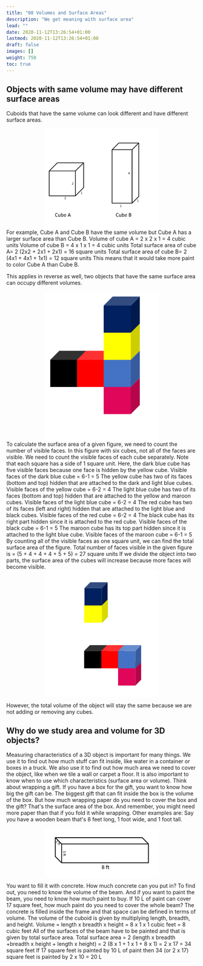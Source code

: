 ```yaml
---
title: "08 Volumes and Surface Areas"
description: "We get meaning with surface area"
lead: ""
date: 2020-11-12T13:26:54+01:00
lastmod: 2020-11-12T13:26:54+01:00
draft: false
images: []
weight: 750
toc: true
---
```


## Objects with same volume may have different surface areas


Cuboids that have the same volume can look different and have different surface areas. 


<img src="2_27_two_cubes.png" width="300" style="display: block; margin: 0 auto;">
For example, Cube A and Cube B have the same volume but Cube A has a larger surface area than Cube B. 
Volume of cube A = 2 x 2 x 1 = 4 cubic units 
Volume of cube B = 4 x 1 x 1 = 4 cubic units
Total surface area of cube A= 2 (2x2 + 2x1 + 2x1) = 16 square units 
Total surface area of cube B= 2 (4x1 + 4x1 + 1x1) = 12 square units
This means that it would take more paint to color Cube A than Cube B.




This applies in reverse as well, two objects that have the same surface area can occupy different volumes.


<img src="2_17_cubes_1.png" width="300" style="display: block; margin: 0 auto;">
To calculate the surface area of a given figure, we need to count the number of visible faces. In this figure with six cubes, not all of the faces are visible. We need to count the visible faces of each cube separately. Note that each square has a side of 1 square unit. 
Here, the dark blue cube has five visible faces because one face is hidden by the yellow cube. 
Visible faces of the dark blue cube = 6-1 = 5 
The yellow cube has two of its faces (bottom and top) hidden that are attached to the dark and light blue cubes.
Visible faces of the yellow cube = 6-2 = 4 
The light blue cube has two of its faces (bottom and top) hidden that are attached to the yellow and maroon cubes.
Visible faces of the light blue cube = 6-2 = 4 
The red cube has two of its faces (left and right) hidden that are attached to the light blue and black cubes.
Visible faces of the red cube = 6-2 = 4 
The black cube has its right part hidden since it is attached to the red cube. 
Visible faces of the black cube = 6-1 = 5
The maroon cube has its top part hidden since it is attached to the light blue cube. Visible faces of the maroon cube = 6-1 = 5 
By counting all of the visible faces as one square unit, we can find the total surface area of the figure.
Total number of faces visible in the given figure is = (5 + 4 + 4 + 4 + 5 + 5) = 27 square units
If we divide the object into two parts, the surface area of the cubes will increase because more faces will become visible. 


<img src="2_28_cube_exploded.png" width="300" style="display: block; margin: 0 auto;">


However, the total volume of the object will stay the same because we are not adding or removing any cubes.


## Why do we study area and volume for 3D objects?


Measuring characteristics of a 3D object is important for many things. We use it to find out how much stuff can fit inside, like water in a container or boxes in a truck. We also use it to find out how much area we need to cover the object, like when we tile a wall or carpet a floor. It is also important to know when to use which characteristics (surface area or volume). 
Think about wrapping a gift. If you have a box for the gift, you want to know how big the gift can be. The biggest gift that can fit inside the box is the volume of the box. But how much wrapping paper do you need to cover the box and the gift? That's the surface area of the box. And remember, you might need more paper than that if you fold it while wrapping.
Other examples are:
Say you have a wooden beam that's 8 feet long, 1 foot wide, and 1 foot tall. 

<img src="2_44_cuboid_with_dimensions.png" width="300" style="display: block; margin: 0 auto;">

You want to fill it with concrete. How much concrete can you put in? To find out, you need to know the volume of the beam. And if you want to paint the beam, you need to know how much paint to buy. If 10 L of paint can cover 17 square feet, how much paint do you need to cover the whole beam? 
The concrete is filled inside the frame and that space can be defined in terms of volume. The volume of the cuboid is given by multiplying length, breadth, and height. 
Volume = length x breadth x height = 8 x 1 x 1 cubic feet = 8 cubic feet
All of the surfaces of the beam have to be painted and that is given by total surface area.
Total surface area = 2 (length x breadth +breadth x height + length x height) = 2 (8 x 1 + 1 x 1 + 8 x 1) = 2 x 17 = 34 square feet
If 17 square feet is painted by 10 L of paint then 34 (or 2 x 17) square feet is painted by 2 x 10 = 20 L